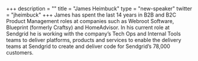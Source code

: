+++
description = ""
title = "James Heimbuck"
type = "new-speaker"
twitter = "jheimbuck"
+++
James has spent the last 14 years in B2B and B2C Product Management roles at companies such as Webroot Software, Blueprint (formerly Craftsy) and HomeAdvisor. In his current role at Sendgrid he is working with the company’s Tech Ops and Internal Tools teams to deliver platforms, products and services to enable the delivery teams at Sendgrid to create and deliver code for Sendgrid’s 78,000 customers.